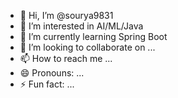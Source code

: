 - 👋 Hi, I’m @sourya9831
- 👀 I’m interested in AI/ML/Java
- 🌱 I’m currently learning Spring Boot 
- 💞️ I’m looking to collaborate on ...
- 📫 How to reach me ...
- 😄 Pronouns: ...
- ⚡ Fun fact: ...

<!---
sourya9831/sourya9831 is a ✨ special ✨ repository because its `README.md` (this file) appears on your GitHub profile.
You can click the Preview link to take a look at your changes.
--->
